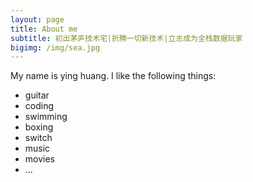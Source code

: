 ```yaml
---
layout: page
title: About me
subtitle: 初出茅庐技术宅|折腾一切新技术|立志成为全栈数据玩家
bigimg: /img/sea.jpg
---
```


My name is ying huang. I like the following things:

- guitar
- coding
- swimming
- boxing
- switch
- music
- movies
- ...

